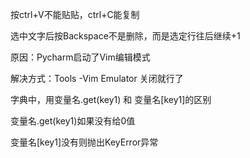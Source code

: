 按ctrl+V不能贴贴，ctrl+C能复制    
    
选中文字后按Backspace不是删除，而是选定行往后继续+1    
    
原因：Pycharm启动了Vim编辑模式    
    
解决方式：Tools -Vim Emulator  关闭就行了    
    
    
    
字典中，用变量名.get(key1) 和 变量名[key1]的区别    
    
变量名.get(key1)如果没有给0值    
    
变量名[key1]没有则抛出KeyError异常    

